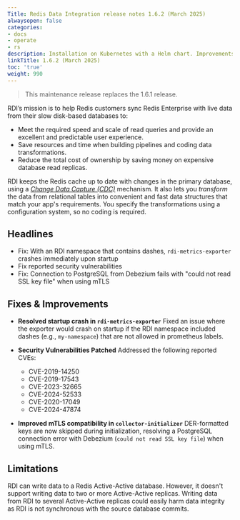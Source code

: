 ```yaml
---
Title: Redis Data Integration release notes 1.6.2 (March 2025)
alwaysopen: false
categories:
- docs
- operate
- rs
description: Installation on Kubernetes with a Helm chart. Improvements for installation on VMs.
linkTitle: 1.6.2 (March 2025)
toc: 'true'
weight: 990
---
```


> This maintenance release replaces the 1.6.1 release.

RDI’s mission is to help Redis customers sync Redis Enterprise with live data from their slow disk-based databases to:

- Meet the required speed and scale of read queries and provide an excellent and predictable user experience.
- Save resources and time when building pipelines and coding data transformations.
- Reduce the total cost of ownership by saving money on expensive database read replicas.

RDI keeps the Redis cache up to date with changes in the primary database, using a [_Change Data Capture (CDC)_](https://en.wikipedia.org/wiki/Change_data_capture) mechanism.
It also lets you _transform_ the data from relational tables into convenient and fast data structures that match your app's requirements. You specify the transformations using a configuration system, so no coding is required.

## Headlines

- Fix: With an RDI namespace that contains dashes, `rdi-metrics-exporter` crashes immediately upon startup
- Fix reported security vulnerabilities
- Fix: Connection to PostgreSQL from Debezium fails with "could not read SSL key file" when using mTLS

## Fixes & Improvements

- **Resolved startup crash in `rdi-metrics-exporter`**
  Fixed an issue where the exporter would crash on startup if the RDI namespace included dashes (e.g., `my-namespace`) that are not allowed in prometheus labels.

- **Security Vulnerabilities Patched**
  Addressed the following reported CVEs:

  - CVE-2019-14250
  - CVE-2019-17543
  - CVE-2023-32665
  - CVE-2024-52533
  - CVE-2020-17049
  - CVE-2024-47874

- **Improved mTLS compatibility in `collector-initializer`**
  DER-formatted keys are now skipped during initialization, resolving a PostgreSQL connection error with Debezium (`could not read SSL key file`) when using mTLS.

## Limitations

RDI can write data to a Redis Active-Active database. However, it doesn't support writing data to two or more Active-Active replicas. Writing data from RDI to several Active-Active replicas could easily harm data integrity as RDI is not synchronous with the source database commits.
